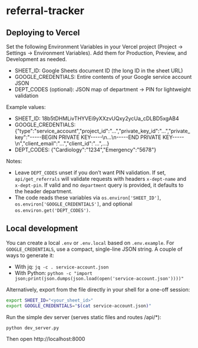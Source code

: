# referral-tracker

## Deploying to Vercel

Set the following Environment Variables in your Vercel project (Project → Settings → Environment Variables). Add them for Production, Preview, and Development as needed.

- SHEET_ID: Google Sheets document ID (the long ID in the sheet URL)
- GOOGLE_CREDENTIALS: Entire contents of your Google service account JSON
- DEPT_CODES (optional): JSON map of department → PIN for lightweight validation

Example values:

- SHEET_ID: 18b5tDHMLivTHYVEi9yXXzvUQxy2ycUa_cDLBD5xgAB4
- GOOGLE_CREDENTIALS: {"type":"service_account","project_id":"...","private_key_id":"...","private_key":"-----BEGIN PRIVATE KEY-----\n...\n-----END PRIVATE KEY-----\n","client_email":"...","client_id":"...",...}
- DEPT_CODES: {"Cardiology":"1234","Emergency":"5678"}

Notes:

- Leave `DEPT_CODES` unset if you don’t want PIN validation. If set, `api/get_referrals` will validate requests with headers `x-dept-name` and `x-dept-pin`. If valid and no `department` query is provided, it defaults to the header department.
- The code reads these variables via `os.environ['SHEET_ID']`, `os.environ['GOOGLE_CREDENTIALS']`, and optional `os.environ.get('DEPT_CODES')`.

## Local development

You can create a local `.env` or `.env.local` based on `.env.example`. For `GOOGLE_CREDENTIALS`, use a compact, single-line JSON string. A couple of ways to generate it:

- With jq: `jq -c . service-account.json`
- With Python: `python -c "import json;print(json.dumps(json.load(open('service-account.json'))))"`

Alternatively, export from the file directly in your shell for a one-off session:

```sh
export SHEET_ID="<your_sheet_id>"
export GOOGLE_CREDENTIALS="$(cat service-account.json)"
```

Run the simple dev server (serves static files and routes /api/*):

```sh
python dev_server.py
```

Then open http://localhost:8000
